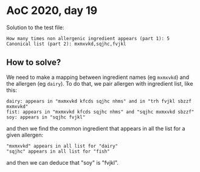 # AoC 2020, day 19

Solution to the test file:

```
How many times non allergenic ingredient appears (part 1): 5
Canonical list (part 2): mxmxvkd,sqjhc,fvjkl
```

## How to solve?

We need to make a mapping between ingredient names (eg `mxmxvkd`) and the allergen (eg `dairy`). To do that, we pair allergen with ingredient list, like this:

```
dairy: appears in "mxmxvkd kfcds sqjhc nhms" and in "trh fvjkl sbzzf mxmxvkd"
fist: appears in "mxmxvkd kfcds sqjhc nhms" and "sqjhc mxmxvkd sbzzf"
soy: appears in "sqjhc fvjkl"
```

and then we find the common ingredient that appears in all the list for a given allergen:

```
"mxmxvkd" appears in all list for "dairy"
"sqjhc" appears in all list for "fish"
```

and then we can deduce that "soy" is "fvjkl".
